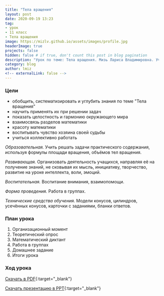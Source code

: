 ```yaml
---
title: "Тела вращения"
layout: post
date: 2020-09-19 13:23
tag: 
- урок
- 11 класс
- Тела вращения
image: https://mizlv.github.io/assets/images/profile.jpg
headerImage: true
projects: false
hidden: false # if true, don't count this post in blog pagination
description: "Урок по теме: Тела вращения. Мизь Лариса Владимировна. Учитель математики высшей категории."
category: blog
author: lmiz
<!-- externalLink: false -->
---
```


### **Цели** 

* обобщить, систематизировать и углубить знания по теме "Тела вращения" 
* научить применять их при решении задач
* показать целостность и гармонию окружающего мира 
* взаимосвязь разделов математики
* красоту математики
* воспитывать чувство хозяина своей судьбы 
* учиться коллективно работать

*Образовательная.* Учить решать задачи практического содержания,  используя формулы  площади вращения, объёмов тел вращения. 

*Развивающая.* Организовать деятельность учащихся, направляя её на получение знаний, не сковывая их мысль, инициативу, творчество, развитие на уроке интеллекта, воли, эмоций. 

*Воспитательная.* Воспитание внимания, взаимопомощи. 

*Форма проведения.* Работа в группах. 

*Технические средства обучения.* Модели конусов, цилиндров, усечённых конусов, карточки с заданиями, бланки ответов. 

### **План урока** 
1.	Организационный момент 
2.	Теоретический опрос 
3.	Математический диктант 
4.	Работа в группах
5.	Домашнее задание 
6.	Итоги урока

### **Ход урока**

[Cкачать в PDF](https://mizlv.github.io/assets/pdf/tela-vrascheniya-hod-uroka.pdf){:target="_blank"}

[Cкачать презентацию в PPT](https://mizlv.github.io/assets/ppt/tela-vras.ppt){:target="_blank"}